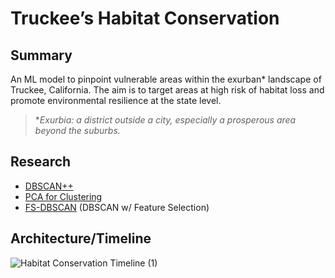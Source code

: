 # Truckee’s Habitat Conservation
## Summary
An ML model to pinpoint vulnerable areas within the exurban* landscape of Truckee, California. The aim is to target areas at high risk of habitat loss and promote environmental resilience at the state level.

> **Exurbia: a district outside a city, especially a prosperous area beyond the suburbs.*

## Research
- [DBSCAN++](https://www.dailydoseofds.com/dbscan-the-faster-and-scalable-alternative-to-dbscan-clustering/)
- [PCA for Clustering](https://gmaclenn.github.io/articles/airport-pca-analysis/)
- [FS-DBSCAN](https://ieeexplore.ieee.org/document/7823505) (DBSCAN w/ Feature Selection)

## Architecture/Timeline
![Habitat Conservation Timeline (1)](https://github.com/joaquin-mendoza8/habitat-conservation/assets/95003828/971baf5b-455a-44ef-81ab-fb9ae00e0d44)
